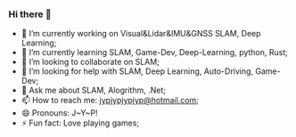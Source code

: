 ### Hi there 👋

<!--
**jypjypjypjyp/jypjypjypjyp** is a ✨ _special_ ✨ repository because its `README.md` (this file) appears on your GitHub profile.

Here are some ideas to get you started:
-->

- 🔭 I’m currently working on Visual&Lidar&IMU&GNSS SLAM, Deep Learning;
- 🌱 I’m currently learning SLAM, Game-Dev, Deep-Learning, python, Rust;
- 👯 I’m looking to collaborate on SLAM;
- 🤔 I’m looking for help with SLAM, Deep Learning, Auto-Driving, Game-Dev;
- 💬 Ask me about SLAM, Alogrithm, .Net;
- 📫 How to reach me: jypjypjypjyp@hotmail.com;
- 😄 Pronouns: J~Y~P!
- ⚡ Fun fact: Love playing games;

